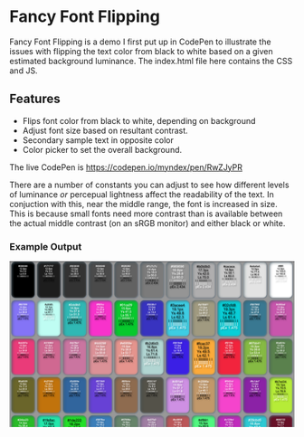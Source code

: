 # Fancy Font Flipping
Fancy Font Flipping is a demo I first put up in CodePen to illustrate the issues with flipping the text color from black to white based on a given estimated background luminance. The index.html file here contains the CSS and JS.

## Features
- Flips font color from black to white, depending on background
- Adjust font size based on resultant contrast.
- Secondary sample text in opposite color
- Color picker to set the overall background.

The live CodePen is https://codepen.io/myndex/pen/RwZJyPR

There are a number of constants you can adjust to see how different levels of luminance *or* percepual lightness affect the readability of the text. In conjuction with this, near the middle range, the font is increased in size. This is because small fonts need more contrast than is available between the actual middle contrast (on an sRGB monitor) and either black or white. 

### Example Output
<img src="IMAGES/fancyfontflip1.png">




